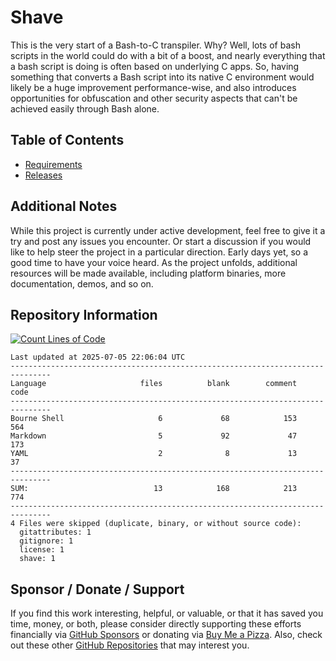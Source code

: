 # Shave

This is the very start of a Bash-to-C transpiler. Why? Well, lots of bash scripts in the world could do with a bit of a boost, and nearly everything that a bash script is doing is often based on underlying C apps. So, having something that converts a Bash script into its native C environment would likely be a huge improvement performance-wise, and also introduces opportunities for obfuscation and other security aspects that can't be achieved easily through Bash alone.

## Table of Contents

- [Requirements](./docs/REQUIREMENTS.md)
- [Releases](./releases/RELEASES.md)

## Additional Notes

While this project is currently under active development, feel free to give it a try and post any issues you encounter. Or start a discussion if you would like to help steer the project in a particular direction. Early days yet, so a good time to have your voice heard. As the project unfolds, additional resources will be made available, including platform binaries, more documentation, demos, and so on.

## Repository Information

[![Count Lines of Code](https://github.com/500Foods/Template/actions/workflows/main.yml/badge.svg)](https://github.com/500Foods/Shave/actions/workflows/main.yml)
<!--CLOC-START -->
```cloc
Last updated at 2025-07-05 22:06:04 UTC
-------------------------------------------------------------------------------
Language                     files          blank        comment           code
-------------------------------------------------------------------------------
Bourne Shell                     6             68            153            564
Markdown                         5             92             47            173
YAML                             2              8             13             37
-------------------------------------------------------------------------------
SUM:                            13            168            213            774
-------------------------------------------------------------------------------
4 Files were skipped (duplicate, binary, or without source code):
  gitattributes: 1
  gitignore: 1
  license: 1
  shave: 1
```
<!--CLOC-END-->

## Sponsor / Donate / Support

If you find this work interesting, helpful, or valuable, or that it has saved you time, money, or both, please consider directly supporting these efforts financially via [GitHub Sponsors](https://github.com/sponsors/500Foods) or donating via [Buy Me a Pizza](https://www.buymeacoffee.com/andrewsimard500). Also, check out these other [GitHub Repositories](https://github.com/500Foods?tab=repositories&q=&sort=stargazers) that may interest you.

